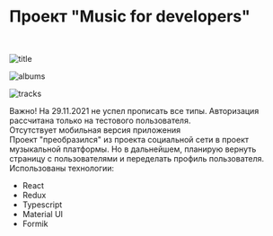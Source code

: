 <h1>Проект "Music for developers"</h1>

<br/>

![title](https://user-images.githubusercontent.com/47942690/143910692-5c11f34f-560d-49fc-8df1-c50dec2b559a.jpg)

![albums](https://user-images.githubusercontent.com/47942690/143910896-d7aba39c-1cc0-4e77-bf10-2bf4a7870bcb.jpg)

![tracks](https://user-images.githubusercontent.com/47942690/143910762-8ac4a633-21a7-4fb0-a88d-173e494d9d37.jpg)

<p>
    <span>Важно! На 29.11.2021 не успел прописать все типы.</span>
    Авторизация рассчитана только на тестового пользователя. 
    <br/>
    Отсутствует мобильная версия приложения
    <br/>
    Проект "преобразился" из проекта социальной сети в проект музыкальной платформы. Но в дальнейшем, планирую вернуть страницу с пользователями 
    и переделать профиль пользователя.
    <br/>
    Использованы технологии:
    <ul>
    <li>React</li>
    <li>Redux</li>
    <li>Typescript</li>
    <li>Material UI</li>
    <li>Formik</li>
    </ul>
</p>